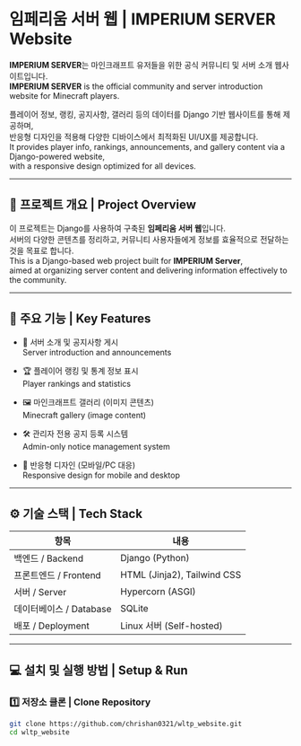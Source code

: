# 임페리움 서버 웹 | IMPERIUM SERVER Website

**IMPERIUM SERVER**는 마인크래프트 유저들을 위한 공식 커뮤니티 및 서버 소개 웹사이트입니다.  
**IMPERIUM SERVER** is the official community and server introduction website for Minecraft players.

플레이어 정보, 랭킹, 공지사항, 갤러리 등의 데이터를 Django 기반 웹사이트를 통해 제공하며,  
반응형 디자인을 적용해 다양한 디바이스에서 최적화된 UI/UX를 제공합니다.  
It provides player info, rankings, announcements, and gallery content via a Django-powered website,  
with a responsive design optimized for all devices.

---

## 🚀 프로젝트 개요 | Project Overview

이 프로젝트는 Django를 사용하여 구축된 **임페리움 서버 웹**입니다.  
서버의 다양한 콘텐츠를 정리하고, 커뮤니티 사용자들에게 정보를 효율적으로 전달하는 것을 목표로 합니다.  
This is a Django-based web project built for **IMPERIUM Server**,  
aimed at organizing server content and delivering information effectively to the community.

---

## 🔧 주요 기능 | Key Features

- 📢 서버 소개 및 공지사항 게시  
  Server introduction and announcements

- 🏆 플레이어 랭킹 및 통계 정보 표시  
  Player rankings and statistics

- 🖼️ 마인크래프트 갤러리 (이미지 콘텐츠)  
  Minecraft gallery (image content)

- 🛠️ 관리자 전용 공지 등록 시스템  
  Admin-only notice management system

- 📱 반응형 디자인 (모바일/PC 대응)  
  Responsive design for mobile and desktop

---

## ⚙️ 기술 스택 | Tech Stack

| 항목 | 내용 |
|------|------|
| 백엔드 / Backend | Django (Python) |
| 프론트엔드 / Frontend | HTML (Jinja2), Tailwind CSS |
| 서버 / Server | Hypercorn (ASGI) |
| 데이터베이스 / Database | SQLite |
| 배포 / Deployment | Linux 서버 (Self-hosted) |

---

## 💻 설치 및 실행 방법 | Setup & Run

### 1️⃣ 저장소 클론 | Clone Repository

```bash
git clone https://github.com/chrishan0321/wltp_website.git
cd wltp_website
